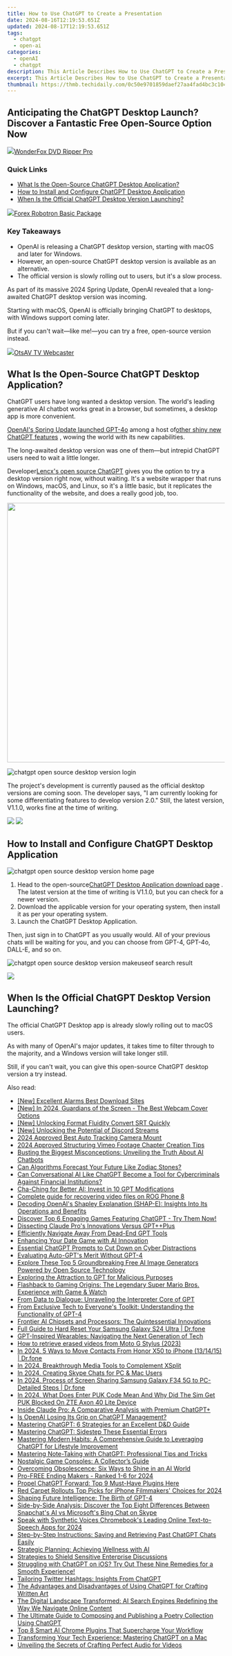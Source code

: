```yaml
---
title: How to Use ChatGPT to Create a Presentation
date: 2024-08-16T12:19:53.651Z
updated: 2024-08-17T12:19:53.651Z
tags:
  - chatgpt
  - open-ai
categories:
  - openAI
  - chatgpt
description: This Article Describes How to Use ChatGPT to Create a Presentation
excerpt: This Article Describes How to Use ChatGPT to Create a Presentation
thumbnail: https://thmb.techidaily.com/0c50e9701859daef27aa4fad4bc3c104584c3b31a6d296c6daba235eb751bb08.jpg
---
```


## Anticipating the ChatGPT Desktop Launch? Discover a Fantastic Free Open-Source Option Now

<!-- affiliate ads begin -->
<a href="https://secure.2checkout.com/order/checkout.php?PRODS=3922934&QTY=1&AFFILIATE=108875&CART=1"><img src="https://secure.avangate.com/images/merchant/4b0a0290ad7df100b77e86839989a75e/products/ripperpro.png" border="0">WonderFox DVD Ripper Pro</a>
<!-- affiliate ads end -->
### Quick Links

* [What Is the Open-Source ChatGPT Desktop Application?](https://www.makeuseof.com/cant-wait-for-the-chatgpt-desktop-app-try-this-open-source-alternative-instead/#what-is-the-open-source-chatgpt-desktop-application)
* [How to Install and Configure ChatGPT Desktop Application](https://www.makeuseof.com/cant-wait-for-the-chatgpt-desktop-app-try-this-open-source-alternative-instead/#how-to-install-and-configure-chatgpt-desktop-application)
* [When Is the Official ChatGPT Desktop Version Launching?](https://www.makeuseof.com/cant-wait-for-the-chatgpt-desktop-app-try-this-open-source-alternative-instead/#when-is-the-official-chatgpt-desktop-version-launching)

<!-- affiliate ads begin -->
<a href="https://secure.2checkout.com/order/checkout.php?PRODS=4726960&QTY=1&AFFILIATE=108875&CART=1"><img src="https://secure.avangate.com/images/merchant/5f4f7141b65a730b4efb0e0d51f63e94/products/forexrobotronbox.gif" border="0">Forex Robotron Basic Package</a>
<!-- affiliate ads end -->
### Key Takeaways

* OpenAI is releasing a ChatGPT desktop version, starting with macOS and later for Windows.
* However, an open-source ChatGPT desktop version is available as an alternative.
* The official version is slowly rolling out to users, but it's a slow process.

 As part of its massive 2024 Spring Update, OpenAI revealed that a long-awaited ChatGPT desktop version was incoming.

 Starting with macOS, OpenAI is officially bringing ChatGPT to desktops, with Windows support coming later.

 But if you can't wait—like me!—you can try a free, open-source version instead.

<!-- affiliate ads begin -->
<a href="https://otszone.ots7.com/order/checkout.php?PRODS=4713324&QTY=1&AFFILIATE=108875&CART=1"><img src="https://green.ots7.com/screenshots/OtsAV/OtsAVTV1.90-300x188.jpg" border="0">OtsAV TV Webcaster</a>
<!-- affiliate ads end -->
## What Is the Open-Source ChatGPT Desktop Application?

 ChatGPT users have long wanted a desktop version. The world's leading generative AI chatbot works great in a browser, but sometimes, a desktop app is more convenient.

[OpenAI's Spring Update launched GPT-4o](https://www.makeuseof.com/how-gpt-4o-works-is-it-free/) among a host of[other shiny new ChatGPT features](https://www.makeuseof.com/chatgpt-new-features-spring-update/) , wowing the world with its new capabilities.

 The long-awaited desktop version was one of them—but intrepid ChatGPT users need to wait a little longer.

 Developer[Lencx's open source ChatGPT](https://github.com/lencx/ChatGPT) gives you the option to try a desktop version right now, without waiting. It's a website wrapper that runs on Windows, macOS, and Linux, so it's a little basic, but it replicates the functionality of the website, and does a really good job, too.

<!-- affiliate ads begin -->
<a href="https://appsumo.8odi.net/c/5597632/2068407/7443" target="_top" id="2068407"><img src="//a.impactradius-go.com/display-ad/7443-2068407" border="0" alt="" width="1200" height="600"/></a><img height="0" width="0" src="https://appsumo.8odi.net/i/5597632/2068407/7443" style="position:absolute;visibility:hidden;" border="0" />
<!-- affiliate ads end -->
![chatgpt open source desktop version login](https://static1.makeuseofimages.com/wordpress/wp-content/uploads/2024/05/chatgpt-open-source-desktop-version-login.jpg)

 The project's development is currently paused as the official desktop versions are coming soon. The developer says, "I am currently looking for some differentiating features to develop version 2.0." Still, the latest version, V1.1.0, works fine at the time of writing.

<!-- affiliate ads begin -->
<a href="https://shop.manycam.com/order/checkout.php?PRODS=17727588&QTY=1&AFFILIATE=108875&CART=1"><img src="https://secure.avangate.com/images/merchant/8230bea7d54bcdf99cdfe85cb07313d5/mcaffbanner600x500.png" border="0"></a>
<a href="https://shop.manycam.com/order/checkout.php?PRODS=17727588&QTY=1&AFFILIATE=108875&CART=1"><img src="https://secure.avangate.com/images/merchant/8230bea7d54bcdf99cdfe85cb07313d5/Affiliates_300x250px_valentinesday.png" border="0"></a>
<!-- affiliate ads end -->
## How to Install and Configure ChatGPT Desktop Application

![chatgpt open source desktop version home page](https://static1.makeuseofimages.com/wordpress/wp-content/uploads/2024/05/chatgpt-open-source-desktop-version-home-page.jpg)

1. Head to the open-source[ChatGPT Desktop Application download page](https://github.com/lencx/ChatGPT/releases/tag/v1.1.0) . The latest version at the time of writing is V1.1.0, but you can check for a newer version.
2. Download the applicable version for your operating system, then install it as per your operating system.
3. Launch the ChatGPT Desktop Application.

 Then, just sign in to ChatGPT as you usually would. All of your previous chats will be waiting for you, and you can choose from GPT-4, GPT-4o, DALL-E, and so on.

![chatgpt open source desktop version makeuseof search result](https://static1.makeuseofimages.com/wordpress/wp-content/uploads/2024/05/chatgpt-open-source-desktop-version-makeuseof-search-result.jpg)

<!-- affiliate ads begin -->
<a href="https://shop.copernic.com/order/checkout.php?PRODS=41033091&QTY=1&AFFILIATE=108875&CART=1"><img src="https://secure.2checkout.com/images/merchant/8d30aa96e72440759f74bd2306c1fa3d/Copernic-2023-Affiliate-728x90-Advanced.png" border="0"></a>
<!-- affiliate ads end -->
## When Is the Official ChatGPT Desktop Version Launching?

 The official ChatGPT Desktop app is already slowly rolling out to macOS users.

 As with many of OpenAI's major updates, it takes time to filter through to the majority, and a Windows version will take longer still.

 Still, if you can't wait, you can give this open-source ChatGPT desktop version a try instead.


<ins class="adsbygoogle"
     style="display:block"
     data-ad-format="autorelaxed"
     data-ad-client="ca-pub-7571918770474297"
     data-ad-slot="1223367746"></ins>



<ins class="adsbygoogle"
     style="display:block"
     data-ad-client="ca-pub-7571918770474297"
     data-ad-slot="8358498916"
     data-ad-format="auto"
     data-full-width-responsive="true"></ins>

<span class="atpl-alsoreadstyle">Also read:</span>
<div><ul>
<li><a href="https://some-techniques.techidaily.com/new-excellent-alarms-best-download-sites/"><u>[New] Excellent Alarms  Best Download Sites</u></a></li>
<li><a href="https://video-screen-grab.techidaily.com/new-in-2024-guardians-of-the-screen-the-best-webcam-cover-options/"><u>[New] In 2024, Guardians of the Screen - The Best Webcam Cover Options</u></a></li>
<li><a href="https://some-guidance.techidaily.com/new-unlocking-format-fluidity-convert-srt-quickly/"><u>[New] Unlocking Format Fluidity  Convert SRT Quickly</u></a></li>
<li><a href="https://screen-recording.techidaily.com/new-unlocking-the-potential-of-discord-streams/"><u>[New] Unlocking the Potential of Discord Streams</u></a></li>
<li><a href="https://extra-information.techidaily.com/2024-approved-best-auto-tracking-camera-mount/"><u>2024 Approved  Best Auto Tracking Camera Mount</u></a></li>
<li><a href="https://vimeo-videos.techidaily.com/2024-approved-structuring-vimeo-footage-chapter-creation-tips/"><u>2024 Approved  Structuring Vimeo Footage  Chapter Creation Tips</u></a></li>
<li><a href="https://tech-haven.techidaily.com/busting-the-biggest-misconceptions-unveiling-the-truth-about-ai-chatbots/"><u>Busting the Biggest Misconceptions: Unveiling the Truth About AI Chatbots</u></a></li>
<li><a href="https://tech-haven.techidaily.com/can-algorithms-forecast-your-future-like-zodiac-stones/"><u>Can Algorithms Forecast Your Future Like Zodiac Stones?</u></a></li>
<li><a href="https://tech-haven.techidaily.com/can-conversational-ai-like-chatgpt-become-a-tool-for-cybercriminals-against-financial-institutions/"><u>Can Conversational AI Like ChatGPT Become a Tool for Cybercriminals Against Financial Institutions?</u></a></li>
<li><a href="https://tech-haven.techidaily.com/cha-ching-for-better-ai-invest-in-10-gpt-modifications/"><u>Cha-Ching for Better AI: Invest in 10 GPT Modifications</u></a></li>
<li><a href="https://phone-solutions.techidaily.com/complete-guide-for-recovering-video-files-on-rog-phone-8-by-fonelab-android-recover-video/"><u>Complete guide for recovering video files on ROG Phone 8</u></a></li>
<li><a href="https://tech-haven.techidaily.com/decoding-openais-shapley-explanation-shap-e-insights-into-its-operations-and-benefits/"><u>Decoding OpenAI's Shapley Explanation (SHAP-E): Insights Into Its Operations and Benefits</u></a></li>
<li><a href="https://tech-haven.techidaily.com/discover-top-6-engaging-games-featuring-chatgpt-try-them-now/"><u>Discover Top 6 Engaging Games Featuring ChatGPT - Try Them Now!</u></a></li>
<li><a href="https://tech-haven.techidaily.com/dissecting-claude-pros-innovations-versus-gptplusplusplus/"><u>Dissecting Claude Pro's Innovations Versus GPT++Plus</u></a></li>
<li><a href="https://tech-haven.techidaily.com/efficiently-navigate-away-from-dead-end-gpt-tools/"><u>Efficiently Navigate Away From Dead-End GPT Tools</u></a></li>
<li><a href="https://tech-haven.techidaily.com/enhancing-your-date-game-with-ai-innovation/"><u>Enhancing Your Date Game with AI Innovation</u></a></li>
<li><a href="https://tech-haven.techidaily.com/essential-chatgpt-prompts-to-cut-down-on-cyber-distractions/"><u>Essential ChatGPT Prompts to Cut Down on Cyber Distractions</u></a></li>
<li><a href="https://tech-haven.techidaily.com/evaluating-auto-gpts-merit-without-gpt-4/"><u>Evaluating Auto-GPT's Merit Without GPT-4</u></a></li>
<li><a href="https://tech-haven.techidaily.com/explore-these-top-5-groundbreaking-free-ai-image-generators-powered-by-open-source-technology/"><u>Explore These Top 5 Groundbreaking Free AI Image Generators Powered by Open Source Technology</u></a></li>
<li><a href="https://tech-haven.techidaily.com/exploring-the-attraction-to-gpt-for-malicious-purposes/"><u>Exploring the Attraction to GPT for Malicious Purposes</u></a></li>
<li><a href="https://screen-activity-recording.techidaily.com/flashback-to-gaming-origins-the-legendary-super-mario-bros-experience-with-game-and-watch/"><u>Flashback to Gaming Origins: The Legendary Super Mario Bros. Experience with Game & Watch</u></a></li>
<li><a href="https://tech-haven.techidaily.com/from-data-to-dialogue-unraveling-the-interpreter-core-of-gpt/"><u>From Data to Dialogue: Unraveling the Interpreter Core of GPT</u></a></li>
<li><a href="https://tech-haven.techidaily.com/from-exclusive-tech-to-everyones-toolkit-understanding-the-functionality-of-gpt-4/"><u>From Exclusive Tech to Everyone's Toolkit: Understanding the Functionality of GPT-4</u></a></li>
<li><a href="https://tech-haven.techidaily.com/frontier-ai-chipsets-and-processors-the-quintessential-innovations/"><u>Frontier AI Chipsets and Processors: The Quintessential Innovations</u></a></li>
<li><a href="https://techidaily.com/full-guide-to-hard-reset-your-samsung-galaxy-s24-ultra-drfone-by-drfone-reset-android-reset-android/"><u>Full Guide to Hard Reset Your Samsung Galaxy S24 Ultra | Dr.fone</u></a></li>
<li><a href="https://tech-haven.techidaily.com/gpt-inspired-wearables-navigating-the-next-generation-of-tech/"><u>GPT-Inspired Wearables: Navigating the Next Generation of Tech</u></a></li>
<li><a href="https://blog-min.techidaily.com/how-to-retrieve-erased-videos-from-moto-g-stylus-2023-by-fonelab-android-recover-video/"><u>How to retrieve erased videos from Moto G Stylus (2023)</u></a></li>
<li><a href="https://android-transfer.techidaily.com/in-2024-5-ways-to-move-contacts-from-honor-x50-to-iphone-131415-drfone-by-drfone-transfer-from-android-transfer-from-android/"><u>In 2024, 5 Ways to Move Contacts From Honor X50 to iPhone (13/14/15) | Dr.fone</u></a></li>
<li><a href="https://extra-tips.techidaily.com/in-2024-breakthrough-media-tools-to-complement-xsplit/"><u>In 2024, Breakthrough Media Tools to Complement XSplit</u></a></li>
<li><a href="https://remote-screen-capture.techidaily.com/in-2024-creating-skype-chats-for-pc-and-mac-users/"><u>In 2024, Creating Skype Chats for PC & Mac Users</u></a></li>
<li><a href="https://screen-mirror.techidaily.com/in-2024-process-of-screen-sharing-samsung-galaxy-f34-5g-to-pc-detailed-steps-drfone-by-drfone-android/"><u>In 2024, Process of Screen Sharing Samsung Galaxy F34 5G to PC- Detailed Steps | Dr.fone</u></a></li>
<li><a href="https://sim-unlock.techidaily.com/in-2024-what-does-enter-puk-code-mean-and-why-did-the-sim-get-puk-blocked-on-zte-axon-40-lite-device-by-drfone-android/"><u>In 2024, What Does Enter PUK Code Mean And Why Did The Sim Get PUK Blocked On ZTE Axon 40 Lite Device</u></a></li>
<li><a href="https://tech-haven.techidaily.com/inside-claude-pro-a-comparative-analysis-with-premium-chatgptplus/"><u>Inside Claude Pro: A Comparative Analysis with Premium ChatGPT+</u></a></li>
<li><a href="https://tech-haven.techidaily.com/is-openai-losing-its-grip-on-chatgpt-management/"><u>Is OpenAI Losing Its Grip on ChatGPT Management?</u></a></li>
<li><a href="https://tech-haven.techidaily.com/mastering-chatgpt-6-strategies-for-an-excellent-dandd-guide/"><u>Mastering ChatGPT: 6 Strategies for an Excellent D&D Guide</u></a></li>
<li><a href="https://tech-haven.techidaily.com/mastering-chatgpt-sidestep-these-essential-errors/"><u>Mastering ChatGPT: Sidestep These Essential Errors</u></a></li>
<li><a href="https://tech-haven.techidaily.com/mastering-modern-habits-a-comprehensive-guide-to-leveraging-chatgpt-for-lifestyle-improvement/"><u>Mastering Modern Habits: A Comprehensive Guide to Leveraging ChatGPT for Lifestyle Improvement</u></a></li>
<li><a href="https://tech-haven.techidaily.com/mastering-note-taking-with-chatgpt-professional-tips-and-tricks/"><u>Mastering Note-Taking with ChatGPT: Professional Tips and Tricks</u></a></li>
<li><a href="https://tech-haven.techidaily.com/nostalgic-game-consoles-a-collectors-guide/"><u>Nostalgic Game Consoles: A Collector’s Guide</u></a></li>
<li><a href="https://tech-haven.techidaily.com/overcoming-obsolescence-six-ways-to-shine-in-an-ai-world/"><u>Overcoming Obsolescence: Six Ways to Shine in an AI World</u></a></li>
<li><a href="https://facebook-record-videos.techidaily.com/pro-free-ending-makers-ranked-1-6-for-2024/"><u>Pro-FREE Ending Makers - Ranked 1-6 for 2024</u></a></li>
<li><a href="https://tech-haven.techidaily.com/propel-chatgpt-forward-top-9-must-have-plugins-here/"><u>Propel ChatGPT Forward: Top 9 Must-Have Plugins Here</u></a></li>
<li><a href="https://extra-support.techidaily.com/red-carpet-rollouts-top-picks-for-iphone-filmmakers-choices-for-2024/"><u>Red Carpet Rollouts  Top Picks for iPhone Filmmakers' Choices for 2024</u></a></li>
<li><a href="https://tech-haven.techidaily.com/shaping-future-intelligence-the-birth-of-gpt-4/"><u>Shaping Future Intelligence: The Birth of GPT-4</u></a></li>
<li><a href="https://tech-haven.techidaily.com/side-by-side-analysis-discover-the-top-eight-differences-between-snapchats-ai-vs-microsofts-bing-chat-on-skype/"><u>Side-by-Side Analysis: Discover the Top Eight Differences Between Snapchat's AI vs Microsoft's Bing Chat on Skype</u></a></li>
<li><a href="https://some-tips.techidaily.com/speak-with-synthetic-voices-chromebooks-leading-online-text-to-speech-apps-for-2024/"><u>Speak with Synthetic Voices  Chromebook's Leading Online Text-to-Speech Apps for 2024</u></a></li>
<li><a href="https://tech-haven.techidaily.com/step-by-step-instructions-saving-and-retrieving-past-chatgpt-chats-easily/"><u>Step-by-Step Instructions: Saving and Retrieving Past ChatGPT Chats Easily</u></a></li>
<li><a href="https://tech-haven.techidaily.com/strategic-planning-achieving-wellness-with-ai/"><u>Strategic Planning: Achieving Wellness with AI</u></a></li>
<li><a href="https://tech-haven.techidaily.com/strategies-to-shield-sensitive-enterprise-discussions/"><u>Strategies to Shield Sensitive Enterprise Discussions</u></a></li>
<li><a href="https://tech-haven.techidaily.com/struggling-with-chatgpt-on-ios-try-out-these-nine-remedies-for-a-smooth-experience/"><u>Struggling with ChatGPT on iOS? Try Out These Nine Remedies for a Smooth Experience!</u></a></li>
<li><a href="https://tech-haven.techidaily.com/tailoring-twitter-hashtags-insights-from-chatgpt/"><u>Tailoring Twitter Hashtags: Insights From ChatGPT</u></a></li>
<li><a href="https://tech-haven.techidaily.com/the-advantages-and-disadvantages-of-using-chatgpt-for-crafting-written-art/"><u>The Advantages and Disadvantages of Using ChatGPT for Crafting Written Art</u></a></li>
<li><a href="https://tech-haven.techidaily.com/the-digital-landscape-transformed-ai-search-engines-redefining-the-way-we-navigate-online-content/"><u>The Digital Landscape Transformed: AI Search Engines Redefining the Way We Navigate Online Content</u></a></li>
<li><a href="https://tech-haven.techidaily.com/the-ultimate-guide-to-composing-and-publishing-a-poetry-collection-using-chatgpt/"><u>The Ultimate Guide to Composing and Publishing a Poetry Collection Using ChatGPT</u></a></li>
<li><a href="https://tech-haven.techidaily.com/top-8-smart-ai-chrome-plugins-that-supercharge-your-workflow/"><u>Top 8 Smart AI Chrome Plugins That Supercharge Your Workflow</u></a></li>
<li><a href="https://tech-haven.techidaily.com/transforming-your-tech-experience-mastering-chatgpt-on-a-mac/"><u>Transforming Your Tech Experience: Mastering ChatGPT on a Mac</u></a></li>
<li><a href="https://extra-hints.techidaily.com/unveiling-the-secrets-of-crafting-perfect-audio-for-videos/"><u>Unveiling the Secrets of Crafting Perfect Audio for Videos</u></a></li>
</ul></div>
